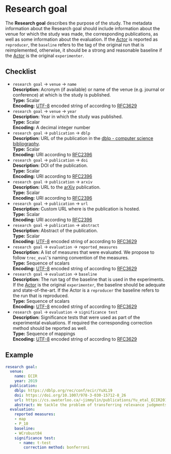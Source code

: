 # Research goal

The **Research goal** describes the purpose of the study. The metadata information about the Research goal should include information about the venue for which the study was made, the corresponding publications, as well as some information about the evaluation. If the [Actor](../actor) is reported as `reproducer`, the `baseline` refers to the tag of the original run that is reimplemented, otherwise, it should be a strong and reasonable baseline if the [Actor](../actor) is the original `experimenter`.

## Checklist

- `research goal` &rarr; `venue` &rarr; `name`  
**Description:** Acronym (if available) or name of the venue (e.g. journal or conference) at which is the study is published.    
**Type:** Scalar  
**Encoding:** [UTF-8](https://www.unicode.org/main.html) encoded string of according to [RFC3629](https://www.ietf.org/rfc/rfc3629.txt)   
- `research goal` &rarr; `venue` &rarr; `year`  
**Description:** Year in which the study was published.  
**Type:** Scalar  
**Encoding:** A decimal integer number  
- `research goal` &rarr; `publication` &rarr; `dblp`  
**Description:** URL of the publication in the [dblp - computer science bibliography](https://dblp.uni-trier.de/).  
**Type:** Scalar  
**Encoding:** URI according to [RFC2396](https://www.ietf.org/rfc/rfc2396.txt)   
- `research goal` &rarr; `publication` &rarr; `doi`  
**Description:** DOI of the publication.  
**Type:** Scalar  
**Encoding:** URI according to [RFC2396](https://www.ietf.org/rfc/rfc2396.txt)  
- `research goal` &rarr; `publication` &rarr; `arxiv`  
**Description:** URL to the [arXiv](https://dblp.uni-trier.de/) publication.    
**Type:** Scalar  
**Encoding:** URI according to [RFC2396](https://www.ietf.org/rfc/rfc2396.txt)   
- `research goal` &rarr; `publication` &rarr; `url`  
**Description:** Custom URL where is the publication is hosted.    
**Type:** Scalar  
**Encoding:** URI according to [RFC2396](https://www.ietf.org/rfc/rfc2396.txt)   
- `research goal` &rarr; `publication` &rarr; `abstract`  
**Description:** Abstract of the publication.    
**Type:** Scalar  
**Encoding:** [UTF-8](https://www.unicode.org/main.html) encoded string of according to [RFC3629](https://www.ietf.org/rfc/rfc3629.txt)  
- `research goal` &rarr; `evaluation` &rarr; `reported_measures`  
**Description:** A list of measures that were evaluated. We propose to follow `trec_eval`'s naming convention of the measures.   
**Type:**  Sequence of scalars  
**Encoding:** [UTF-8](https://www.unicode.org/main.html) encoded string of according to [RFC3629](https://www.ietf.org/rfc/rfc3629.txt) 
- `research goal` &rarr; `evaluation` &rarr; `baseline`  
**Description:** The run tag of the baseline that is used in the experiments. If the [Actor](../actor) is the original `experimenter`, the baseline should be adequate and state-of-the-art. If the Actor is a `reproducer` the baseline refers to the run that is reproduced.  
**Type:** Sequence of scalars  
**Encoding:** [UTF-8](https://www.unicode.org/main.html) encoded string of according to [RFC3629](https://www.ietf.org/rfc/rfc3629.txt) 
- `research goal` &rarr; `evaluation` &rarr; `significance test`  
**Description:** Significance tests that were used as part of the experimental evaluations. If required the corresponding correction method should be reported as well.    
**Type:** Sequence of mappings  
**Encoding:**  [UTF-8](https://www.unicode.org/main.html) encoded string of according to [RFC3629](https://www.ietf.org/rfc/rfc3629.txt)

## Example

```YAML
research goal:
  venue:
    name: ECIR
    year: 2019
  publication:
    dblp: https://dblp.org/rec/conf/ecir/YuXL19
    doi: https://doi.org/10.1007/978-3-030-15712-8_26
    url: https://cs.uwaterloo.ca/~jimmylin/publications/Yu_etal_ECIR2019.pdf
    abstract: We tackle the problem of transferring relevance judgments across document collections for specific information needs by reproducing and generalizing the work of Grossman and Cormack from the TREC 2017 Common Core Track. Their approach involves training relevance classifiers using human judgments on one or more existing (source) document collections and then applying those classifiers to a new (target) document collection. Evaluation results show that their approach, based on logistic regression using word-level tf-idf features, is both simple and effective, with average precision scores close to human-in-the-loop runs. The original approach required inference on every document in the target collection, which we reformulated into a more efficient reranking architecture using widely-available open-source tools. Our efforts to reproduce the TREC results were successful, and additional experiments demonstrate that relevance judgments can be effectively transferred across collections in different combinations. We affirm that this approach to cross-collection relevance feedback is simple, robust, and effective.
  evaluation:
    reported measures:
    - map
    - P_10
    baseline:
    - WCrobust04
    significance test:
      - name: t-test
        correction method: bonferroni
```
